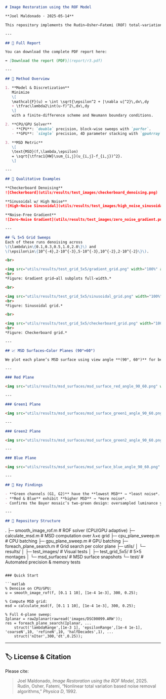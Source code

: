 
```markdown
# Image Restoration using the ROF Model

**Joel Maldonado · 2025-05-14**

This repository implements the Rudin–Osher–Fatemi (ROF) total‐variation denoising model, optimized for CPU/GPU hybrid execution and high‐performance parameter sweeps. We apply ROF separately to each Bayer‐mosaic color plane (R, G1, G2, B) and measure noise reduction via the Mean Square Difference (MSD).

---

## 📄 Full Report

You can download the complete PDF report here:

➡️ [Download the report (PDF)](report/r3.pdf)

---

## 🚀 Method Overview

1. **Model & Discretization**  
   Minimize  
   \[
   \mathcal{F}(u) = \int \sqrt{\epsilon^2 + |\nabla u|^2}\,dx\,dy
   + \tfrac\lambda2\int(u-f)^2\,dx\,dy
   \]
   with a finite‐difference scheme and Neumann boundary conditions.

2. **CPU/GPU Solver**  
   - **CPU**: `double` precision, block‐wise sweeps with `parfor`.  
   - **GPU**: `single` precision, 4D parameter stacking with `gpuArray`.

3. **MSD Metric**  
   \[
   \text{MSD}(f,\lambda,\epsilon)
   = \sqrt{\tfrac1{HW}\sum_{i,j}(u_{i,j}-f_{i,j})^2}.
   \]

---

## 🎨 Qualitative Examples

**Checkerboard Denoising**  
![Checkerboard](utils/results/test_images/checkerboard_denoising.png)

**Sinusoidal w/ High Noise**  
![High‐Noise Sinusoidal](utils/results/test_images/high_noise_sinusoidal.png)

**Noise‐Free Gradient**  
![Zero‐Noise Gradient](utils/results/test_images/zero_noise_gradient.png)

---

## 🔍 5×5 Grid Sweeps  
Each of these runs denoising across  
\(\lambda\in\{0.1,0.3,0.5,1.0,2.0\}\) and  
\(\epsilon\in\{10^{-4},2·10^{-3},5·10^{-3},10^{-2},2·10^{-2}\}\).

<br>

<img src="utils/results/test_grid_5x5/gradient_grid.png" width="100%" alt="Gradient 5×5 grid">
<br>
*Figure: Gradient grid—all subplots full‐width.*

<br>

<img src="utils/results/test_grid_5x5/sinusoidal_grid.png" width="100%" alt="Sinusoidal 5×5 grid">
<br>
*Figure: Sinusoidal grid.*

<br>

<img src="utils/results/test_grid_5x5/checkerboard_grid.png" width="100%" alt="Checkerboard 5×5 grid">
<br>
*Figure: Checkerboard grid.*

---

## 📈 MSD Surfaces—Color Planes (90°×60°)

We plot each plane’s MSD surface using view angle **(90°, 60°)** for better clarity:

---

### Red Plane

<img src="utils/results/msd_surfaces/msd_surface_red_angle_90_60.png" width="100%" alt="Red plane MSD 90_60">

---

### Green1 Plane

<img src="utils/results/msd_surfaces/msd_surface_green1_angle_90_60.png" width="100%" alt="Green1 plane MSD 90_60">

---

### Green2 Plane

<img src="utils/results/msd_surfaces/msd_surface_green2_angle_90_60.png" width="100%" alt="Green2 plane MSD 90_60">

---

### Blue Plane

<img src="utils/results/msd_surfaces/msd_surface_blue_angle_90_60.png" width="100%" alt="Blue plane MSD 90_60">

---

## 🔑 Key Findings

- **Green channels (G1, G2)** have the **lowest MSD** → *least noise*.  
- **Red & Blue** exhibit **higher MSD** → *more noise*.  
- Confirms the Bayer mosaic’s two‐green design: oversampled luminance yields lower variance in green.

---

## 📂 Repository Structure

```

.
├─ smooth\_image\_rof.m       # ROF solver (CPU/GPU adaptive)
├─ calculate\_msd.m          # MSD computation over λ×ε grid
├─ cpu\_plane\_sweep.m        # CPU batching
├─ gpu\_plane\_sweep.m        # GPU batching
├─ foreach\_plane\_search.m   # Grid search per color plane
├─ utils/
│   └─ results/
│       ├─ test\_images/         # Visual tests
│       ├─ test\_grid\_5x5/       # 5×5 montages
│       └─ msd\_surfaces/        # MSD surface snapshots
└─ test/                     # Automated precision & memory tests

````

### Quick Start

```matlab
% Denoise on CPU/GPU:
u = smooth_image_rof(f, [0.1 1 10], [1e-4 1e-3], 300, 0.25);

% Compute MSD grid:
msd = calculate_msd(f, [0.1 1 10], [1e-4 1e-3], 300, 0.25);

% Full 4‐plane sweep:
Iplanar = raw2planar(rawread('images/DSC00099.ARW'));
res = foreach_plane_search(Iplanar, ...
    struct('lambdaRange',[1e-3 1], 'epsilonRange',[1e-4 1e-1], 'coarseN',10, 'refineN',10, 'halfDecades',1), ...
    struct('nIter',300,'dt',0.25));
````

---

## 🏷️ License & Citation

Please cite:

> Joel Maldonado, *Image Restoration using the ROF Model*, 2025.
> Rudin, Osher, Fatemi, “Nonlinear total variation based noise removal algorithms,” *Physica D*, 1992.
